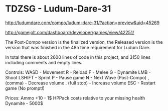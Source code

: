 # TDZSG - Ludum-Dare-31

http://ludumdare.com/compo/ludum-dare-31/?action=preview&uid=45269

http://gamejolt.com/dashboard/developer/games/view/42251/

The Post-Compo version is the finalized version, the Released version is the version that was finished in the 48h time requirement for Ludum Dare.

In total there is about 2600 lines of code in this project, and 3150 lines including comments and empty lines.

Controls:
WASD - Movement 
R - Reload 
F - Melee 
G - Dynamite 
LMB - Shoot 
LSHIFT - Sprint 
P - Pause game 
N - Next Wave (Post-Compo) 
, (comma) - Decrease volume 
. (full stop) - Increase volume 
ESC - Restart game (No prompt!) 

Prices:
Ammo +10 - 1$ 
HPPack costs relative to your missing health 
Dynamite - 5000$ 
